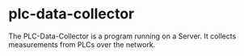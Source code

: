 # plc-data-collector
The PLC-Data-Collector is a program running on a Server. It collects measurements from PLCs over the network.
